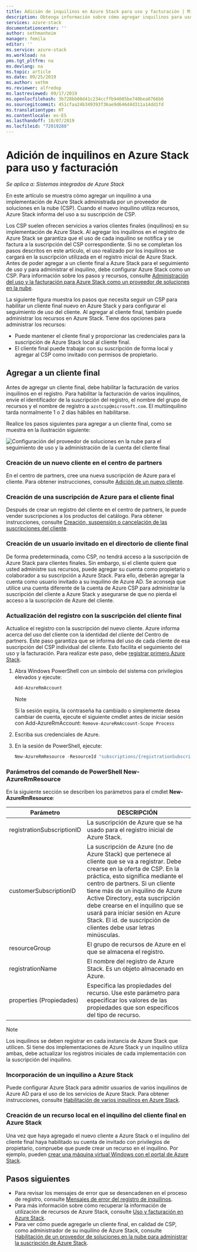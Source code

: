 ```yaml
---
title: Adición de inquilinos en Azure Stack para uso y facturación | Microsoft Docs
description: Obtenga información sobre cómo agregar inquilinos para uso y facturación en Azure Stack.
services: azure-stack
documentationcenter: ''
author: sethmanheim
manager: femila
editor: ''
ms.service: azure-stack
ms.workload: na
pms.tgt_pltfrm: na
ms.devlang: na
ms.topic: article
ms.date: 09/25/2019
ms.author: sethm
ms.reviewer: alfredop
ms.lastreviewed: 09/17/2019
ms.openlocfilehash: 3b728bb08d41c234ccffb94005be740bea0766b6
ms.sourcegitcommit: 451cfaa24b349393f36ae9d646d4d311a14dd1fd
ms.translationtype: HT
ms.contentlocale: es-ES
ms.lasthandoff: 10/07/2019
ms.locfileid: "72019288"
---
```

# <a name="add-tenant-for-usage-and-billing-to-azure-stack"></a>Adición de inquilinos en Azure Stack para uso y facturación

*Se aplica a: Sistemas integrados de Azure Stack*

En este artículo se muestra cómo agregar un inquilino a una implementación de Azure Stack administrada por un proveedor de soluciones en la nube (CSP). Cuando el nuevo inquilino utiliza recursos, Azure Stack informa del uso a su suscripción de CSP.

Los CSP suelen ofrecen servicios a varios clientes finales (inquilinos) en su implementación de Azure Stack. Al agregar los inquilinos en el registro de Azure Stack se garantiza que el uso de cada inquilino se notifica y se factura a la suscripción del CSP correspondiente. Si no se completan los pasos descritos en este artículo, el uso realizado por los inquilinos se cargará en la suscripción utilizada en el registro inicial de Azure Stack. Antes de poder agregar a un cliente final a Azure Stack para el seguimiento de uso y para administrar el inquilino, debe configurar Azure Stack como un CSP. Para información sobre los pasos y recursos, consulte [Administración del uso y la facturación para Azure Stack como un proveedor de soluciones en la nube](azure-stack-add-manage-billing-as-a-csp.md).

La siguiente figura muestra los pasos que necesita seguir un CSP para habilitar un cliente final nuevo en Azure Stack y para configurar el seguimiento de uso del cliente. Al agregar al cliente final, también puede administrar los recursos en Azure Stack. Tiene dos opciones para administrar los recursos:

- Puede mantener el cliente final y proporcionar las credenciales para la suscripción de Azure Stack local al cliente final.  
- El cliente final puede trabajar con su suscripción de forma local y agregar al CSP como invitado con permisos de propietario.

## <a name="add-an-end-customer"></a>Agregar a un cliente final

Antes de agregar un cliente final, debe habilitar la facturación de varios inquilinos en el registro. Para habilitar la facturación de varios inquilinos, envíe el identificador de la suscripción del registro, el nombre del grupo de recursos y el nombre de registro a `azstcsp@microsoft.com`. El multiinquilino tarda normalmente 1 o 2 días hábiles en habilitarse.

Realice los pasos siguientes para agregar a un cliente final, como se muestra en la ilustración siguiente:

![Configuración del proveedor de soluciones en la nube para el seguimiento de uso y la administración de la cuenta del cliente final](media/azure-stack-csp-enable-billing-usage-tracking/process-csp-enable-billing.png)

### <a name="create-a-new-customer-in-partner-center"></a>Creación de un nuevo cliente en el centro de partners

En el centro de partners, cree una nueva suscripción de Azure para el cliente. Para obtener instrucciones, consulte [Adición de un nuevo cliente](/partner-center/add-a-new-customer).

### <a name="create-an-azure-subscription-for-the-end-customer"></a>Creación de una suscripción de Azure para el cliente final

Después de crear un registro del cliente en el centro de partners, le puede vender suscripciones a los productos del catálogo. Para obtener instrucciones, consulte [Creación, suspensión o cancelación de las suscripciones del cliente](/partner-center/create-a-new-subscription).

### <a name="create-a-guest-user-in-the-end-customer-directory"></a>Creación de un usuario invitado en el directorio de cliente final

De forma predeterminada, como CSP, no tendrá acceso a la suscripción de Azure Stack para clientes finales. Sin embargo, si el cliente quiere que usted administre sus recursos, puede agregar su cuenta como propietario o colaborador a su suscripción a Azure Stack. Para ello, deberán agregar la cuenta como usuario invitado a su inquilino de Azure AD. Se aconseja que utilice una cuenta diferente de la cuenta de Azure CSP para administrar la suscripción del cliente a Azure Stack y asegurarse de que no pierda el acceso a la suscripción de Azure del cliente.

### <a name="update-the-registration-with-the-end-customer-subscription"></a>Actualización del registro con la suscripción del cliente final

Actualice el registro con la suscripción del nuevo cliente. Azure informa acerca del uso del cliente con la identidad del cliente del Centro de partners. Este paso garantiza que se informa del uso de cada cliente de esa suscripción del CSP individual del cliente. Esto facilita el seguimiento del uso y la facturación. Para realizar este paso, debe [registrar primero Azure Stack](azure-stack-registration.md).

1. Abra Windows PowerShell con un símbolo del sistema con privilegios elevados y ejecute:  

   ```powershell
   Add-AzureRmAccount
   ```

   >[!Note]
   > Si la sesión expira, la contraseña ha cambiado o simplemente desea cambiar de cuenta, ejecute el siguiente cmdlet antes de iniciar sesión con Add-AzureRmAccount: `Remove-AzureRmAccount-Scope Process`

2. Escriba sus credenciales de Azure.
3. En la sesión de PowerShell, ejecute:

   ```powershell
   New-AzureRmResource -ResourceId "subscriptions/{registrationSubscriptionId}/resourceGroups/{resourceGroup}/providers/Microsoft.AzureStack/registrations/{registrationName}/customerSubscriptions/{customerSubscriptionId}" -ApiVersion 2017-06-01 -Properties <PSObject>
   ```

### <a name="new-azurermresource-powershell-parameters"></a>Parámetros del comando de PowerShell New-AzureRmResource

En la siguiente sección se describen los parámetros para el cmdlet **New-AzureRmResource**:

| Parámetro | DESCRIPCIÓN |
| --- | --- |
|registrationSubscriptionID | La suscripción de Azure que se ha usado para el registro inicial de Azure Stack.|
| customerSubscriptionID | La suscripción de Azure (no de Azure Stack) que pertenece al cliente que se va a registrar. Debe crearse en la oferta de CSP. En la práctica, esto significa mediante el centro de partners. Si un cliente tiene más de un inquilino de Azure Active Directory, esta suscripción debe crearse en el inquilino que se usará para iniciar sesión en Azure Stack. El id. de suscripción de clientes debe usar letras minúsculas. |
| resourceGroup | El grupo de recursos de Azure en el que se almacena el registro. |
| registrationName | El nombre del registro de Azure Stack. Es un objeto almacenado en Azure. |
| properties (Propiedades) | Especifica las propiedades del recurso. Use este parámetro para especificar los valores de las propiedades que son específicos del tipo de recurso.

> [!NOTE]  
> Los inquilinos se deben registrar en cada instancia de Azure Stack que utilicen. Si tiene dos implementaciones de Azure Stack y un inquilino utiliza ambas, debe actualizar los registros iniciales de cada implementación con la suscripción del inquilino.

### <a name="onboard-tenant-to-azure-stack"></a>Incorporación de un inquilino a Azure Stack

Puede configurar Azure Stack para admitir usuarios de varios inquilinos de Azure AD para el uso de los servicios de Azure Stack. Para obtener instrucciones, consulte [Habilitación de varios inquilinos en Azure Stack](azure-stack-enable-multitenancy.md).

### <a name="create-a-local-resource-in-the-end-customer-tenant-in-azure-stack"></a>Creación de un recurso local en el inquilino del cliente final en Azure Stack

Una vez que haya agregado el nuevo cliente a Azure Stack o el inquilino del cliente final haya habilitado su cuenta de invitado con privilegios de propietario, compruebe que puede crear un recurso en el inquilino. Por ejemplo, pueden [crear una máquina virtual Windows con el portal de Azure Stack](../user/azure-stack-quick-windows-portal.md).

## <a name="next-steps"></a>Pasos siguientes

- Para revisar los mensajes de error que se desencadenen en el proceso de registro, consulte [Mensajes de error del registro de inquilinos](azure-stack-registration-errors.md).
- Para más información sobre cómo recuperar la información de utilización de recursos de Azure Stack, consulte [Uso y facturación en Azure Stack](azure-stack-billing-and-chargeback.md).
- Para ver cómo puede agregarle un cliente final, en calidad de CSP, como administrador de su inquilino de Azure Stack, consulte [Habilitación de un proveedor de soluciones en la nube para administrar la suscripción de Azure Stack](../user/azure-stack-csp-enable-billing-usage-tracking.md).
